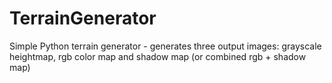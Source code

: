 # TerrainGenerator
Simple Python terrain generator - generates three output images: grayscale heightmap, rgb color map and shadow map (or combined rgb + shadow map)
